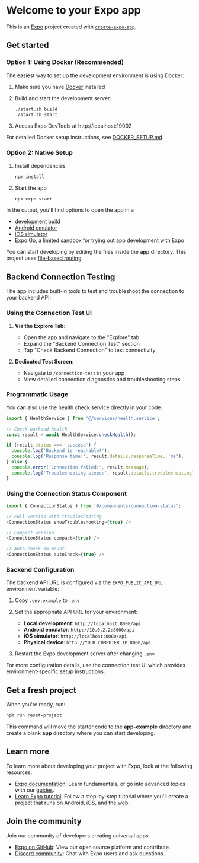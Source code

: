 # Welcome to your Expo app

This is an [Expo](https://expo.dev) project created with [`create-expo-app`](https://www.npmjs.com/package/create-expo-app).

## Get started

### Option 1: Using Docker (Recommended)

The easiest way to set up the development environment is using Docker:

1. Make sure you have [Docker](https://docs.docker.com/get-docker/) installed

2. Build and start the development server:
   ```bash
   ./start.sh build
   ./start.sh start
   ```

3. Access Expo DevTools at http://localhost:19002

For detailed Docker setup instructions, see [DOCKER_SETUP.md](./DOCKER_SETUP.md).

### Option 2: Native Setup

1. Install dependencies

   ```bash
   npm install
   ```

2. Start the app

   ```bash
   npx expo start
   ```

In the output, you'll find options to open the app in a

- [development build](https://docs.expo.dev/develop/development-builds/introduction/)
- [Android emulator](https://docs.expo.dev/workflow/android-studio-emulator/)
- [iOS simulator](https://docs.expo.dev/workflow/ios-simulator/)
- [Expo Go](https://expo.dev/go), a limited sandbox for trying out app development with Expo

You can start developing by editing the files inside the **app** directory. This project uses [file-based routing](https://docs.expo.dev/router/introduction).

## Backend Connection Testing

The app includes built-in tools to test and troubleshoot the connection to your backend API:

### Using the Connection Test UI

1. **Via the Explore Tab**:
   - Open the app and navigate to the "Explore" tab
   - Expand the "Backend Connection Test" section
   - Tap "Check Backend Connection" to test connectivity

2. **Dedicated Test Screen**:
   - Navigate to `/connection-test` in your app
   - View detailed connection diagnostics and troubleshooting steps

### Programmatic Usage

You can also use the health check service directly in your code:

```typescript
import { HealthService } from '@/services/health.service';

// Check backend health
const result = await HealthService.checkHealth();

if (result.status === 'success') {
  console.log('Backend is reachable!');
  console.log('Response time:', result.details.responseTime, 'ms');
} else {
  console.error('Connection failed:', result.message);
  console.log('Troubleshooting steps:', result.details.troubleshooting);
}
```

### Using the Connection Status Component

```typescript
import { ConnectionStatus } from '@/components/connection-status';

// Full version with troubleshooting
<ConnectionStatus showTroubleshooting={true} />

// Compact version
<ConnectionStatus compact={true} />

// Auto-check on mount
<ConnectionStatus autoCheck={true} />
```

### Backend Configuration

The backend API URL is configured via the `EXPO_PUBLIC_API_URL` environment variable:

1. Copy `.env.example` to `.env`
2. Set the appropriate API URL for your environment:
   - **Local development**: `http://localhost:8000/api`
   - **Android emulator**: `http://10.0.2.2:8000/api`
   - **iOS simulator**: `http://localhost:8000/api`
   - **Physical device**: `http://YOUR_COMPUTER_IP:8000/api`

3. Restart the Expo development server after changing `.env`

For more configuration details, use the connection test UI which provides environment-specific setup instructions.

## Get a fresh project

When you're ready, run:

```bash
npm run reset-project
```

This command will move the starter code to the **app-example** directory and create a blank **app** directory where you can start developing.

## Learn more

To learn more about developing your project with Expo, look at the following resources:

- [Expo documentation](https://docs.expo.dev/): Learn fundamentals, or go into advanced topics with our [guides](https://docs.expo.dev/guides).
- [Learn Expo tutorial](https://docs.expo.dev/tutorial/introduction/): Follow a step-by-step tutorial where you'll create a project that runs on Android, iOS, and the web.

## Join the community

Join our community of developers creating universal apps.

- [Expo on GitHub](https://github.com/expo/expo): View our open source platform and contribute.
- [Discord community](https://chat.expo.dev): Chat with Expo users and ask questions.
